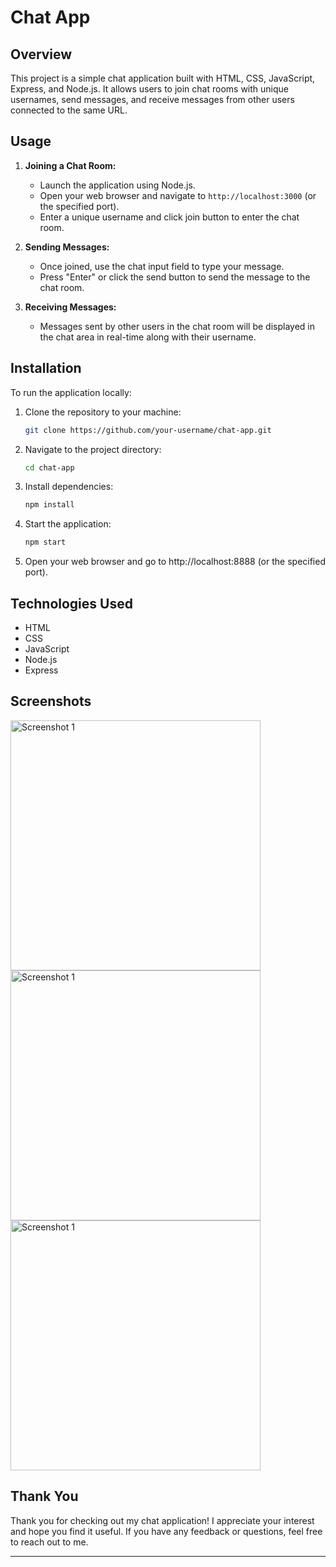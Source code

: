 # Chat App

## Overview

This project is a simple chat application built with HTML, CSS, JavaScript, Express, and Node.js. It allows users to join chat rooms with unique usernames, send messages, and receive messages from other users connected to the same URL.

## Usage

1. **Joining a Chat Room:**
   - Launch the application using Node.js.
   - Open your web browser and navigate to `http://localhost:3000` (or the specified port).
   - Enter a unique username and click join button to enter the chat room.

2. **Sending Messages:**
   - Once joined, use the chat input field to type your message.
   - Press "Enter" or click the send button to send the message to the chat room.

3. **Receiving Messages:**
   - Messages sent by other users in the chat room will be displayed in the chat area in real-time along with their username.

## Installation

To run the application locally:

1. Clone the repository to your machine:

   ```bash
   git clone https://github.com/your-username/chat-app.git
   
2. Navigate to the project directory:

   ```bash
   cd chat-app
   
3. Install dependencies:

   ```bash
   npm install
   
4. Start the application:

   ```bash
   npm start
   
4. Open your web browser and go to http://localhost:8888 (or the specified port).

## Technologies Used

- HTML
- CSS
- JavaScript
- Node.js
- Express

## Screenshots

<img src="https://drive.google.com/uc?export=view&id=1hfBWpYR0bwzwsI5GamczkUDWA4wZxP3-" alt="Screenshot 1" width="400">
<img src="https://drive.google.com/uc?export=view&id=1j9kWTCPsNRy4Jp0yprTYYEP5pTOj6Ohp" alt="Screenshot 1" width="400">
<img src="https://drive.google.com/uc?export=view&id=1t0ikaf0XSL5BhFgx-82s_jxFMC21VOB4" alt="Screenshot 1" width="400">

## Thank You

Thank you for checking out my chat application! I appreciate your interest and hope you find it useful. If you have any feedback or questions, feel free to reach out to me.

---
